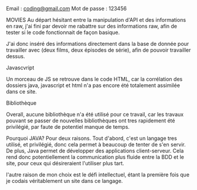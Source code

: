 Email : coding@gmail.com
Mot de passe : 123456

MOVIES
Au départ hésitant entre la manipulation d'API et des informations en raw, j'ai fini par devoir me rabattre
sur des informations raw, afin de tester si le code fonctionnait de façon basique. 

J'ai donc inséré des informations directement dans la base de donnée pour travailler avec (deux films, deux
épisodes de série), afin de pouvoir travailler dessus.

Javascvript

Un morceau de JS se retrouve dans le code HTML, car la corrélation des dossiers java, javascript et html 
n'a pas encore été totalement assimilée dans ce site.

Bibliothèque

Overall, aucune bibliothèque n'a été utilisé pour ce travail, car les travaux pouvant se passer 
de nouvelles bibliothèques ont tres rapidement été privilégié, par faute de potentiel manque de temps.


Pourquoi JAVA?
Pour deux raisons. Tout d'abord, c'est un langage tres utilisé, et privilégié, donc cela permet à beaucoup
de tenter de s'en servir.
De plus, Java permet de développer des applications client-serveur. Cela rend donc potentiellement la communication
plus fluide entre la BDD et le site, pour ceux qui désireraient l'utiliser plus tart.

l'autre raison de mon choix est le défi intellectuel, étant la première fois que je codais véritablement 
un site dans ce langage. 
